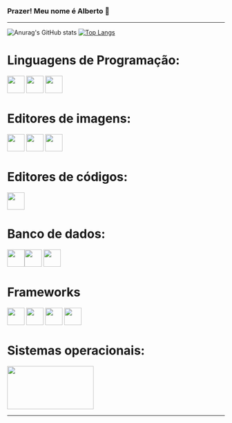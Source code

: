 ### Prazer! Meu nome é Alberto 👋

<hr>

![Anurag's GitHub stats](https://github-readme-stats.vercel.app/api?username=Alberto-MeloL&show_icons=false&theme=algolia)
  [![Top Langs](https://github-readme-stats.vercel.app/api/top-langs/?username=Alberto-MeloL&layout=donut&icons=true&theme=algolia)](https://github.com/Alberto-MeloL/github-readme-stats)
  
  
  <div style="display: inline_block">
    <h1>Linguagens de Programação:</h1>
    <img src="https://cdn.jsdelivr.net/gh/devicons/devicon@latest/icons/php/php-original.svg" width="40" height="40"/>
         <img src="https://cdn.jsdelivr.net/gh/devicons/devicon/icons/javascript/javascript-original.svg" width="40" height="40"/>
            <img src="https://cdn.jsdelivr.net/gh/devicons/devicon/icons/typescript/typescript-original.svg" width="40" height="40"/>
    <h1>Editores de imagens:</h1>
    <img src="https://cdn.jsdelivr.net/gh/devicons/devicon/icons/gimp/gimp-original-wordmark.svg" width="40" height="40"/>
            <img src="https://cdn.jsdelivr.net/gh/devicons/devicon/icons/canva/canva-original.svg" width="40" height="40"/>
            <img src="https://cdn.jsdelivr.net/gh/devicons/devicon/icons/figma/figma-original.svg" width="40" height="40"/>
    <h1>Editores de códigos:</h1>
      <img src="https://cdn.jsdelivr.net/gh/devicons/devicon/icons/vscode/vscode-original-wordmark.svg" width="40" height="40"/>
   </div>    

   
   <h1>Banco de dados:</h1>

   <img src="https://cdn.jsdelivr.net/gh/devicons/devicon/icons/mysql/mysql-original-wordmark.svg" width="40" height="40"/><img src="https://cdn.jsdelivr.net/gh/devicons/devicon/icons/postgresql/postgresql-original-wordmark.svg" width="40" height="40"/>
     <img src="https://cdn.jsdelivr.net/gh/devicons/devicon@latest/icons/mongodb/mongodb-original-wordmark.svg" width="40" height="40"/>
<h1>Frameworks</h1>

   <img src="https://cdn.jsdelivr.net/gh/devicons/devicon/icons/angularjs/angularjs-original.svg" width="40" height="40"/> <img src="https://cdn.jsdelivr.net/gh/devicons/devicon@latest/icons/react/react-original-wordmark.svg" width="40" height="40"/>
            <img src="https://cdn.jsdelivr.net/gh/devicons/devicon@latest/icons/express/express-original-wordmark.svg"  width="40" height="40"/>
            <img src="https://cdn.jsdelivr.net/gh/devicons/devicon@latest/icons/sequelize/sequelize-original-wordmark.svg" width="40" height="40"/>
          

<h1>Sistemas operacionais:</h1>
<div style="display: flex">
<img src="https://cdn.jsdelivr.net/gh/devicons/devicon/icons/windows8/windows8-original.svg" width="200" height="100"/>
  </div>
   <hr>

